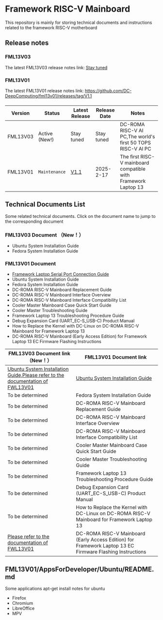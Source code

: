 # Framework RISC-V Mainboard 
This repository is mainly for storing technical documents and instructions related to the framework RISC-V motherboard

## Release notes

### FML13V03
The latest FML13V03 release notes link:
[Stay tuned](https://github.com/DC-DeepComputing/fml13v01/releases/tag/V1.1)
### FML13V01
The latest FML13V01 release notes link:
https://github.com/DC-DeepComputing/fml13v01/releases/tag/V1.1


### 

|     Version         |   Status      |  Latest Release      |   Release Date  |  Notes |
|---------------|---------------------------|---------------------------|----------------|----------------|
| FML13V03  | Active (New!)          |  Stay tuned    |  Stay tuned   |     DC-ROMA RISC-V AI PC,The world's first 50 TOPS RISC-V Al PC        |
| FML13V01      | `Maintenance`             |  [V1.1](https://github.com/DC-DeepComputing/fml13v01/releases/tag/V1.1)    |  2025-2-17    |  The first RISC-V mainboard compatible with Framework Laptop 13           |




## Technical Documents List
Some related technical documents. Click on the document name to jump to the corresponding document

### FML13V03 Document （New！）
- Ubuntu System Installation Guide
- Fedora System Installation Guide

### FML13V01 Document
- [Framework Laptop Serial Port Connection Guide](DeepComputing/Framework/blob/main/FML13V01/Ubuntu%2024.04%20Installation%20on%20the%20DC-ROMA%20RISC-V%20Mainboard.pdf)
- Ubuntu System Installation Guide
- Fedora System Installation Guide
- DC-ROMA RISC-V Mainboard Replacement Guide
- DC-ROMA RISC-V Mainboard Interface Overview
- DC-ROMA RISC-V Mainboard Interface Compatibility List
- Cooler Master Mainboard Case Quick Start Guide
- Cooler Master Troubleshooting Guide
- Framework Laptop 13 Troubleshooting Procedure Guide
- Debug Expansion Card (UART_EC-S_USB-C) Product Manual
- How to Replace the Kernel with DC-Linux on DC-ROMA RISC-V Mainboard for Framework Laptop 13
- DC-ROMA RISC-V Mainboard (Early Access Edition) for Framework Laptop 13 EC Firmware Flashing Instructions
  
| FML13V03 Document link（New！）   | FML13V01 Document link    |             
|--------------------------------------------|--------------------------------------------|
|[Ubuntu System Installation Guide,Please refer to the documentation of FWL13V01](DeepComputing/Framework/blob/main/FML13V01/Ubuntu%2024.04%20Installation%20on%20the%20DC-ROMA%20RISC-V%20Mainboard.pdf)       | [Ubuntu System Installation Guide](https://github.com/DC-DeepComputing/Framework/blob/main/FML13V01/Ubuntu%2024.04%20Installation%20on%20the%20DC-ROMA%20RISC-V%20Mainboard.pdf)           |         
|  To be determined        |Fedora System Installation Guide                  |      
| To be determined   |DC-ROMA RISC-V Mainboard Replacement Guide                     |       
| To be determined   | DC-ROMA RISC-V Mainboard Interface Overview                 |     
| To be determined   |DC-ROMA RISC-V Mainboard Interface Compatibility List               |      
| To be determined   |Cooler Master Mainboard Case Quick Start Guide           |      
| To be determined   |Cooler Master Troubleshooting Guide              |      
|  To be determined   |Framework Laptop 13 Troubleshooting Procedure Guide             |     
|  To be determined   |Debug Expansion Card (UART_EC-S_USB-C) Product Manual              |     
| To be determined   |How to Replace the Kernel with DC-Linux on DC-ROMA RISC-V Mainboard for Framework Laptop 13              |      
| [Please refer to the documentation of FWL13V01](DeepComputing/Framework/blob/main/FML13V01/Ubuntu%2024.04%20Installation%20on%20the%20DC-ROMA%20RISC-V%20Mainboard.pdf)   |DC-ROMA RISC-V Mainboard (Early Access Edition) for Framework Laptop 13 EC Firmware Flashing Instructions             |     



## FML13V01/AppsForDeveloper/Ubuntu/README.md
Some applications apt-get install notes for ubuntu
- Firefox
- Chromium
- LibreOffice
- MPV
